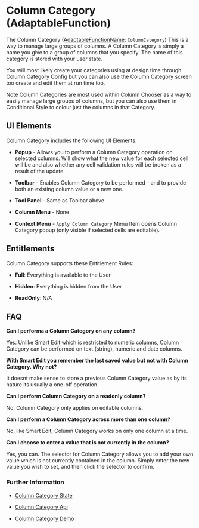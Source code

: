 # Column Category (AdaptableFunction)

The Column Category ([AdaptableFunctionName](https://api.adaptabletools.com/modules/_src_predefinedconfig_common_types_.html#adaptablefunctionname): `ColumnCategory`) This is a way to manage large groups of columns. A Column Category is simply a name you give to a group of columns that you specify.  The name of this category is stored with your user state.

You will most likely create your categories using at design time through Column Category Config but you can also use the Column Category screen too create and edit them at run time too.

Note
Column Categories are most used within Column Chooser as a way to easily manage large groups of columns, but you can also use them in Conditional Style to colour just the columns in that Category.

## UI Elements
Column Category includes the following UI Elements:

- **Popup** - Allows you to perform a Column Category operation on selected columns.  Will show what the new value for each selected cell will be and also whether any cell validation rules will be broken as a result of the update.

- **Toolbar** - Enables Column Category to be performed - and to provide both an existing column value or a new one.

- **Tool Panel** - Same as Toolbar above.

- **Column Menu** - None

- **Context Menu** - `Apply Column Category` Menu Item opens Column Category popup (only visible if selected cells are editable).

## Entitlements
Column Category supports these Entitlement Rules:

- **Full**: Everything is available to the User

- **Hidden**: Everything is hidden from the User

- **ReadOnly**: N/A

## FAQ

**Can I performa a Column Category on any column?**

Yes. Unlike Smart Edit which is restricted to numeric columns, Column Category can be performed on text (string), numeric and date columns.

**With Smart Edit you remember the last saved value but not with Column Category. Why not?**

It doesnt make sense to store a previous Column Category value as by its nature its usually a one-off operation.

**Can I perform Column Category on a readonly column?**

No, Column Category only applies on editable columns.

**Can I perform a Column Category across more than one column?**

No, like Smart Edit, Column Category works on only one column at a time.

**Can I choose to enter a value that is not currently in the column?**

Yes, you can. The selector for Column Category allows you to add your own value which is not currently contained in the column. Simply enter the new value you wish to set, and then click the selector to confirm.


### Further Information
- [Column Category State](https://api.adaptabletools.com/interfaces/_src_predefinedconfig_columncategorystate_.columncategorystate.html)

- [Column Category Api](https://api.adaptabletools.com/interfaces/_src_api_columncategoryapi_.columncategoryapi.html)

- [Column Category Demo](https://demo.adaptabletools.com/column/aggridcolumncategorydemo)
